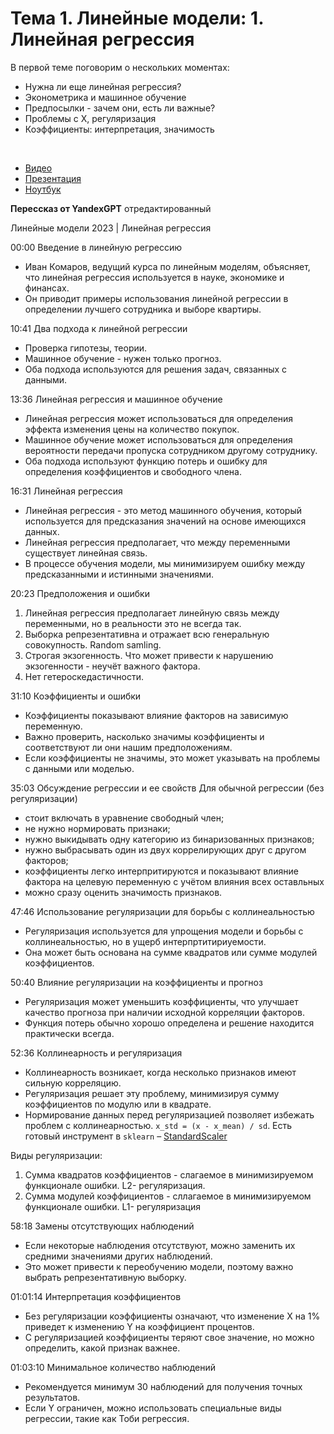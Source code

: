 # Тема 1. Линейные модели: 1. Линейная регрессия
В первой теме поговорим о нескольких моментах:

* Нужна ли еще линейная регрессия?
* Эконометрика и машинное обучение
* Предпосылки - зачем они, есть ли важные?
* Проблемы с Х, регуляризация
* Коэффициенты: интерпретация, значимость

<br>

* [Видео](https://www.youtube.com/watch?v=n7mdqY-dDKI)
* [Презентация](https://storage.yandexcloud.net/ds-ods/files/content/2023/09/15/e5cae218/1_linear_models_0923.pptx)
* [Ноутбук](https://disk.yandex.ru/d/Ctlf86FsDVQhpg)

**Перессказ от YandexGPT** отредактированный

Линейные модели 2023 | Линейная регрессия

00:00 Введение в линейную регрессию

* Иван Комаров, ведущий курса по линейным моделям, объясняет, что линейная регрессия используется в науке, экономике и финансах.
* Он приводит примеры использования линейной регрессии в определении лучшего сотрудника и выборе квартиры.

10:41 Два подхода к линейной регрессии

* Проверка гипотезы, теории.
* Машинное обучение - нужен только прогноз.
* Оба подхода используются для решения задач, связанных с данными.

13:36 Линейная регрессия и машинное обучение

* Линейная регрессия может использоваться для определения эффекта изменения цены на количество покупок.
* Машинное обучение может использоваться для определения вероятности передачи пропуска сотрудником другому сотруднику.
* Оба подхода используют функцию потерь и ошибку для определения коэффициентов и свободного члена.

16:31 Линейная регрессия

* Линейная регрессия - это метод машинного обучения, который используется для предсказания значений на основе имеющихся данных.
* Линейная регрессия предполагает, что между переменными существует линейная связь.
* В процессе обучения модели, мы минимизируем ошибку между предсказанными и истинными значениями.

20:23 Предположения и ошибки
1. Линейная регрессия предполагает линейную связь между переменными, но в реальности это не всегда так.
2. Выборка репрезентативна и отражает всю генеральную совокупность. Random samling.
3. Строгая экзогенность. Что может привести к нарушению экзогенности - неучёт важного фактора.
4. Нет гетероскедастичности.

31:10 Коэффициенты и ошибки

* Коэффициенты показывают влияние факторов на зависимую переменную.
* Важно проверить, насколько значимы коэффициенты и соответствуют ли они нашим предположениям.
* Если коэффициенты не значимы, это может указывать на проблемы с данными или моделью.

35:03 Обсуждение регрессии и ее свойств
Для обычной регрессии (без регуляризации)
* стоит включать в уравнение свободный член;
* не нужно нормировать признаки;
* нужно выкидывать одну категорию из бинаризованных признаков;
* нужно выбрасывать один из двух коррелирующих друг с другом факторов;
* коэффициенты легко интерпритируются и показывают влияние фактора на целевую переменную с учётом влияния всех оставльных
* можно сразу оценить значимость признаков.

47:46 Использование регуляризации для борьбы с коллинеальностью

* Регуляризация используется для упрощения модели и борьбы с коллинеальностью, но в ущерб интерпртитириуемости.
* Она может быть основана на сумме квадратов или сумме модулей коэффициентов.

50:40 Влияние регуляризации на коэффициенты и прогноз

* Регуляризация может уменьшить коэффициенты, что улучшает качество прогноза при наличии исходной корреляции факторов.
* Функция потерь обычно хорошо определена и решение находится практически всегда.

52:36 Коллинеарность и регуляризация

* Коллинеарность возникает, когда несколько признаков имеют сильную корреляцию.
* Регуляризация решает эту проблему, минимизируя сумму коэффициентов по модулю или в квадрате.
* Нормирование данных перед регуляризацией позволяет избежать проблем с коллинеарностью. `x_std = (x - x_mean) / sd`. Есть готовый инструмент в `sklearn` – [StandardScaler](https://scikit-learn.org/stable/modules/generated/sklearn.preprocessing.StandardScaler.html.
)

Виды регуляризации:
1. Сумма квадратов коэффициентов - слагаемое в минимизируемом функционале ошибки. L2- регуляризация.
2. Сумма модулей коэффициентов - сллагаемое в минимизируемом функционале ошибки. L1- регуляризация

58:18 Замены отсутствующих наблюдений

* Если некоторые наблюдения отсутствуют, можно заменить их средними значениями других наблюдений.
* Это может привести к переобучению модели, поэтому важно выбрать репрезентативную выборку.

01:01:14 Интерпретация коэффициентов

* Без регуляризации коэффициенты означают, что изменение X на 1% приведет к изменению Y на коэффициент процентов.
* С регуляризацией коэффициенты теряют свое значение, но можно определить, какой признак важнее.

01:03:10 Минимальное количество наблюдений

* Рекомендуется минимум 30 наблюдений для получения точных результатов.
* Если Y ограничен, можно использовать специальные виды регрессии, такие как Тоби регрессия.

